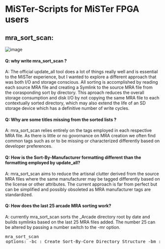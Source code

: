 # MiSTer-Scripts for MiSTer FPGA users<br>

## mra_sort_scan:<br>
![image](https://user-images.githubusercontent.com/45669411/109841961-96bd1c00-7c17-11eb-8c90-70a486edb3a0.png)

#### Q: why write mra_sort_scan ?<br>
A: The official update_all tool does a lot of things really well and is essential to the MiSTer experience, but I wanted to explore a different approach that was both I/O and storage conscious. All sorting is accomplished by reading each source MRA file and creating a Symlink to the source MRA file from the corasponding sort by directory. This aproach reduces the overall storage consumption and disk I/O by not copying the same MRA file to each contextually sorted directory, which may also extend the life of an SD storage device which has a definitive number of write cycles. <br>
 #### Q: Why are some titles missing from the sorted lists ?<br>
 A: mra_sort_scan relies entirely on the tags employed in each respective MRA file. As there is little or no govornance on MRA creation we often find common tags such as <manufacturer> or <rbf> to be missing or characterized differently based on developer preferences.
 
 #### Q: How is the Sort-By-Manufacturer formatting different than the formatting employed by update_all?
 A: mra_sort_scan aims to reduce the artisnal clutter derived from the source MRA files where the same manufacturer may be tagged differently based on the license or other attributes. The current approach is far from perfect but can be simplified and possibly obsoleted as MRA manufacturer tags are standardized.

 #### Q: How does the last 25 arcade MRA sorting work?
 A: currently mra_sort_scan sorts the _Arcade directory root by date and builds symlinks based on the last 25 MRA files added. The number 25 can be altered by passing a number switch to the -mr option.
 
<pre>
mra_sort_scan <option> <switch>
options:
   -bc : Create Sort-By-Core Directory Structure
   -bm : Create Sort-By-Manufacturer Directory Structure
   -by : Create Sort-By-Year Directory Structure
   -bp : Create Sort-By-Platform Directory Structure
   -mr : Create Last 25 Arcade MRA Updates Directory Structure
       : Passing a number overides the default 25

switches:
     -v : verbose output

example:
     ./mra_sort_scan -mr 35
</pre>
